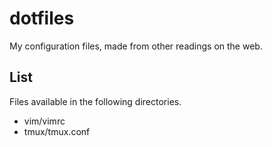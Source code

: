 # dotfiles

My configuration files, made from other readings on the web.

## List

Files available in the following directories.

* vim/vimrc
* tmux/tmux.conf
